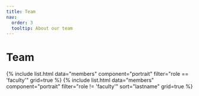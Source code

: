 ```yaml
---
title: Team
nav:
  order: 3
  tooltip: About our team
---
```


# Team

<!--{% include section.html %} -->

<div class="team-grid-wrapper">
  {% include list.html data="members" component="portrait" filter="role == 'faculty'" grid=true %}
  {% include list.html data="members" component="portrait" filter="role != 'faculty'" sort="lastname" grid=true %}
</div>
